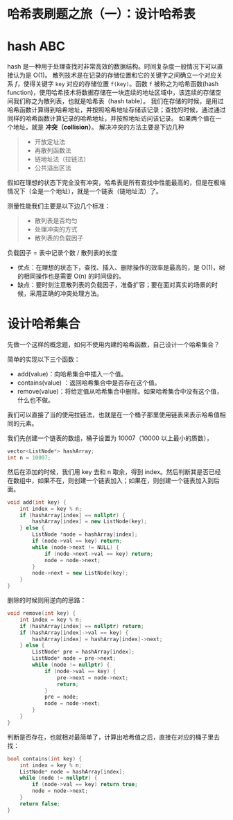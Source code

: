 # 哈希表刷题之旅（一）：设计哈希表

# hash ABC
hash 是一种用于处理查找时非常高效的数据结构。时间复杂度一般情况下可以直接认为是 O(1)。
散列技术是在记录的存储位置和它的关键字之间确立一个对应关系 *f*，使得关键字 `key` 对应的存储位置 `f(key)`。函数 `f` 被称之为哈希函数(hash function)，使用哈希技术将数据存储在一块连续的地址区域中，该连续的存储空间我们称之为散列表，也就是哈希表（hash table）。
我们在存储的时候，是用过哈希函数计算得到哈希地址，并按照哈希地址存储该记录；查找的时候，通过通过同样的哈希函数计算记录的哈希地址，并按照地址访问该记录。
如果两个值在一个地址，就是 **冲突（collision）**。
解决冲突的方法主要是下边几种

> * 开放定址法
> * 再散列函数法
> * 链地址法（拉链法）
> * 公共溢出区法

假如在理想的状态下完全没有冲突，哈希表是所有查找中性能最高的，但是在极端情况下（全是一个地址），就是一个链表（链地址法）了。

测量性能我们主要是以下边几个标准：
> * 散列表是否均匀
> * 处理冲突的方式
> * 散列表的负载因子
 
 负载因子 = 表中记录个数 / 散列表的长度
 
* 优点：在理想的状态下，查找、插入、删除操作的效率是最高的，是 O(1)，树的相同操作也是需要 O(n) 的时间级的。
* 缺点：要时刻注意散列表的负载因子，准备扩容；要在面对真实的场景的时候，采用正确的冲突处理方法。

# 设计哈希集合

先做一个这样的概念题，如何不使用内建的哈希函数，自己设计一个哈希集合？

简单的实现以下三个函数：
* add(value)：向哈希集合中插入一个值。
* contains(value) ：返回哈希集合中是否存在这个值。
* remove(value)：将给定值从哈希集合中删除。如果哈希集合中没有这个值，什么也不做。

我们可以直接了当的使用拉链法，也就是在一个桶子那里使用链表来表示哈希值相同的元素。

我们先创建一个链表的数组，桶子设置为 10007（10000 以上最小的质数），
```C++
vector<ListNode*> hashArray;
int n = 10007;
```

然后在添加的时候，我们用 key 去和 n 取余，得到 index。然后判断其是否已经在数组中，如果不在，则创建一个链表加入；如果在，则创建一个链表加入到后面。
```C++
void add(int key) {
    int index = key % n;
    if (hashArray[index] == nullptr) {
        hashArray[index] = new ListNode(key);
    } else {
        ListNode *node = hashArray[index];
        if (node->val == key) return;
        while (node->next != NULL) {
            if (node->next->val == key) return;
            node = node->next;
        }
        node->next = new ListNode(key);
    }
}
```

删除的时候则用逆向的思路：
```C++
void remove(int key) {
    int index = key % n;
    if (hashArray[index] == nullptr) return;
    if (hashArray[index]->val == key) {
        hashArray[index] = hashArray[index]->next;
    } else {
        ListNode* pre = hashArray[index];
        ListNode* node = pre->next;
        while (node != nullptr) {
            if (node->val == key) {
                pre->next = node->next;
                return;
            }
            pre = node;
            node = node->next;
        }
    }
}
```

判断是否存在，也就相对最简单了，计算出哈希值之后，直接在对应的桶子里去找：
```C++
bool contains(int key) {
    int index = key % n;
    ListNode* node = hashArray[index];
    while (node != nullptr) {
        if (node->val == key) return true;
        node = node->next;
    }
    return false;
}
```


